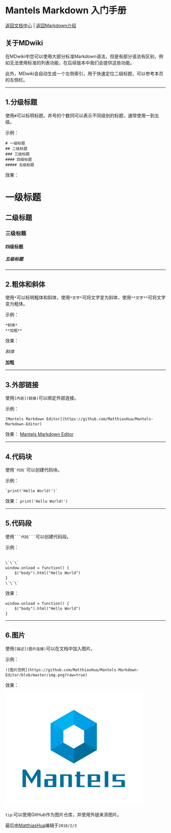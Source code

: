 
# Mantels Markdown 入门手册

[返回文档中心](/index.html) | [返回Markdown介绍](使用markdown书写文档.md)

## 关于MDwiki
在MDwiki中您可以使用大部分标准Markdown语法，但是有部分语法有区别，例如无法使用标准的列表功能，在后续版本中我们会提供这些功能。

此外，MDwiki会自动生成一个左侧索引，用于快速定位二级标题，可以参考本页的左侧栏。

---
## 1.分级标题

使用`#`可以标明标题，井号的个数同可以表示不同级别的标题，通常使用一到五级。

示例：
```
# 一级标题
## 二级标题
### 三级标题
#### 四级标题
##### 五级标题
```
效果：
# 一级标题
## 二级标题
### 三级标题
#### 四级标题
##### 五级标题

---
## 2.粗体和斜体

使用`*`可以标明粗体和斜体，使用`*文字*`可将文字变为斜体，使用`**文字**`可将文字变为粗体。

示例：
```
*斜体*
**加粗**
```
效果：

*斜体*

**加粗**

---
## 3.外部链接

使用`[内容](链接)`可以绑定外部连接。

示例：
```
[Mantels Markdown Editor](https://github.com/MatthiasHua/Mantels-Markdown-Editor)
```
效果：
[Mantels Markdown Editor](https://github.com/MatthiasHua/Mantels-Markdown-Editor)

---
## 4.代码块

使用<code>\`代码\`</code>可以创建代码块。

示例：
```
`print('Hello World!')`
```
效果：
`print('Hello World!')`

---
## 5.代码段

使用<code>\```代码\```</code>可以创建代码段。

示例：
<pre><code>
\`\`\`
window.onload = function() {
    $("body").html("Hello World")
}
\`\`\`
</code></pre>
效果：
```
window.onload = function() {
    $("body").html("Hello World")
}
```

---
## 6.图片

使用`[描述](图片连接)`可以在文档中加入图片。

示例：
```
![图片范例](https://github.com/MatthiasHua/Mantels-Markdown-Editor/blob/master/img.png?raw=true)
```
效果：

![图片范例](https://github.com/MatthiasHua/Mantels-Markdown-Editor/blob/master/img.png?raw=true)

`tip`:可以使用GitHub作为图片仓库，并使用外链来添图片。

最后由[MatthiasHua](https://github.com/MatthiasHua)编辑于`2018/2/3`
